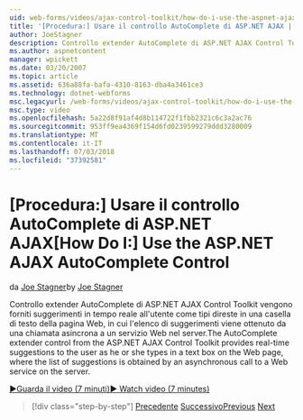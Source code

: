 ```yaml
---
uid: web-forms/videos/ajax-control-toolkit/how-do-i-use-the-aspnet-ajax-autocomplete-control
title: '[Procedura:] Usare il controllo AutoComplete di ASP.NET AJAX | Microsoft Docs'
author: JoeStagner
description: Controllo extender AutoComplete di ASP.NET AJAX Control Toolkit vengono forniti suggerimenti in tempo reale all'utente come tipi direste in una casella di testo in,...
ms.author: aspnetcontent
manager: wpickett
ms.date: 03/20/2007
ms.topic: article
ms.assetid: 636a88fa-bafa-4310-8163-dba4a3461ce3
ms.technology: dotnet-webforms
msc.legacyurl: /web-forms/videos/ajax-control-toolkit/how-do-i-use-the-aspnet-ajax-autocomplete-control
msc.type: video
ms.openlocfilehash: 5a22d8f91af4d8b114722f1fbb2321c6c3a2ac76
ms.sourcegitcommit: 953ff9ea4369f154d6fd0239599279ddd3280009
ms.translationtype: MT
ms.contentlocale: it-IT
ms.lasthandoff: 07/03/2018
ms.locfileid: "37392581"
---
```

<a name="how-do-i-use-the-aspnet-ajax-autocomplete-control"></a><span data-ttu-id="7cac1-103">[Procedura:] Usare il controllo AutoComplete di ASP.NET AJAX</span><span class="sxs-lookup"><span data-stu-id="7cac1-103">[How Do I:] Use the ASP.NET AJAX AutoComplete Control</span></span>
====================
<span data-ttu-id="7cac1-104">da [Joe Stagner](https://github.com/JoeStagner)</span><span class="sxs-lookup"><span data-stu-id="7cac1-104">by [Joe Stagner](https://github.com/JoeStagner)</span></span>

<span data-ttu-id="7cac1-105">Controllo extender AutoComplete di ASP.NET AJAX Control Toolkit vengono forniti suggerimenti in tempo reale all'utente come tipi direste in una casella di testo della pagina Web, in cui l'elenco di suggerimenti viene ottenuto da una chiamata asincrona a un servizio Web nel server.</span><span class="sxs-lookup"><span data-stu-id="7cac1-105">The AutoComplete extender control from the ASP.NET AJAX Control Toolkit provides real-time suggestions to the user as he or she types in a text box on the Web page, where the list of suggestions is obtained by an asynchronous call to a Web service on the server.</span></span>

[<span data-ttu-id="7cac1-106">&#9654;Guarda il video (7 minuti)</span><span class="sxs-lookup"><span data-stu-id="7cac1-106">&#9654; Watch video (7 minutes)</span></span>](https://channel9.msdn.com/Blogs/ASP-NET-Site-Videos/how-do-i-use-the-aspnet-ajax-autocomplete-control)

> [!div class="step-by-step"]
> <span data-ttu-id="7cac1-107">[Precedente](how-do-i-use-the-aspnet-ajax-slider-control.md)
> [Successivo](how-do-i-configure-the-aspnet-ajax-calendar-control.md)</span><span class="sxs-lookup"><span data-stu-id="7cac1-107">[Previous](how-do-i-use-the-aspnet-ajax-slider-control.md)
[Next](how-do-i-configure-the-aspnet-ajax-calendar-control.md)</span></span>
